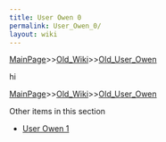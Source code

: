 ```yaml
---
title: User Owen 0
permalink: User_Owen_0/
layout: wiki
---
```


[MainPage](/keeperrl_wiki/ "wikilink")>>[Old_Wiki](/keeperrl_wiki/Old_Wiki "wikilink")>>[Old_User_Owen](/keeperrl_wiki/Old_User_Owen "wikilink")

hi

[MainPage](/keeperrl_wiki/ "wikilink")>>[Old_Wiki](/keeperrl_wiki/Old_Wiki "wikilink")>>[Old_User_Owen](/keeperrl_wiki/Old_User_Owen "wikilink")

Other items in this section
-    [User Owen 1](/keeperrl_wiki/User_Owen_1 "wikilink")
